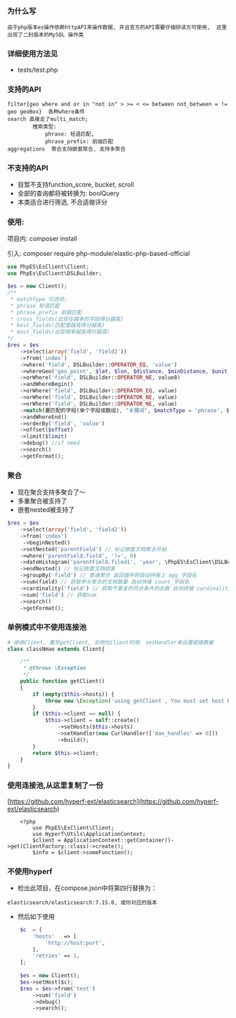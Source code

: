 ### 为什么写

```text
由于php版本es操作依赖httpAPI来操作数据, 并且官方的API需要仔细研读方可使用,  这里出现了二封版本的MySQL 操作类
```

### 详细使用方法见

- tests/test.php

### 支持的API

```
filter{geo where and or in "not in" > >= < <= between not_between = != geo geoBox}  各种where条件
search 直接走了multi_match; 
        搜索类型: 
            phrase: 短语匹配, 
            phrase_prefix: 前缀匹配
aggregations  聚合支持嵌套聚合, 支持多聚合
```

### 不支持的API

* 目暂不支持function_score, bucket, scroll
* 全部的查询都将被转换为: boolQuery
* 本类适合进行筛选, 不合适做评分

### 使用:

项目内: composer install

引入: composer require php-module/elastic-php-based-official

```php
use PhpES\EsClient\Client;
use PhpEs\EsClient\DSLBuilder;

$es = new Client();
/**
 * matchType 可选项:
 * phrase 短语匹配
 * phrase_prefix 前缀匹配
 * cross_fields(出现在越多的字段得分越高)
 * best_fields(匹配度越高得分越高)
 * most_fields(出现频率越高得分越高)
*/
$res = $es
    ->select(array('field', 'field2'))
    ->from('index')
    ->where('field', DSLBuilder::OPERATOR_EQ, 'value')
    ->whereGeo('geo_point', $lat, $lon, $distance, $minDistance, $unit, $distanceType, $type)
    ->orWhere('field', DSLBuilder::OPERATOR_NE, value8)
    ->andWhereBegin()
    ->orWhere('field', DSLBuilder::OPERATOR_EQ, value)
    ->orWhere('field', DSLBuilder::OPERATOR_NE, value)
    ->orWhere('field', DSLBuilder::OPERATOR_NE, value)
    ->match(要匹配的字段(单个字段或数组), "关键词", $matchType = 'phrase', $type = 'must')
    ->andWhereEnd()
    ->orderBy('field', 'value')
    ->offset($offset)
    ->limit($limit)
    ->debug() //if need
    ->search()
    ->getFormat();
```

### 聚合

- 现在聚合支持多聚合了～
- 多重聚合被支持了
- 嵌套nested被支持了

```php
$res = $es
    ->select(array('field', 'field2'))
    ->from('index')
     ->beginNested()
    ->setNested('parentField') // 标记嵌套文档聚合开始
    ->where('parentField.field', '!=', 0)
    ->dateHistogram('parentField.filed1', 'year', \PhpES\EsClient\DSLBuilder::AGG_HISTOGRAM_TYPE_CALENDAR, $child)
    ->endNested() // 标记嵌套文档结束
    ->groupBy('field') // 普通聚合 返回值中将自动拼接上 agg_字段名 
    ->sum(field) // 获取参与聚合的文档数量 自动拼接 count_字段名
    ->cardinality('field') // 获取不重复的符合条件的总数 自动拼接 cardinality_字段名
    ->sum('field') // 获取sum
    ->search()
    ->getFormat();
```

### 单例模式中不使用连接池

```php
# 继承Client, 重写getClient, 实例化Client时用: setHandler来设置链接数量
class classNmae extends Client{

    /**
     * @throws \Exception
     */
    public function getClient()
    {
        if (empty($this->hosts)) {
            throw new \Exception('using getClient , You must set host before');
        }
        if ($this->client == null) {
            $this->client = self::create()
                ->setHosts($this->hosts)
                ->setHandler(new CurlHandler(['max_handles' => 0]))
                ->build();
        }
        return $this->client;
    }
}

```

### 使用连接池,从这里复制了一份

[https://github.com/hyperf-ext/elasticsearch](https://github.com/hyperf-ext/elasticsearch)

```
    <?php
        use PhpES\EsClient\Client;
        use Hyperf\Utils\ApplicationContext;
        $client = ApplicationContext::getContainer()->get(ClientFactory::class)->create();
        $info = $client->someFunction();
```

### 不使用hyperf

- 检出此项目，在compose.json中将第四行替换为：

 ```text
elasticsearch/elasticsearch:7.15.0, 或你对应的版本
```

- 然后如下使用

```php
    $c  = [
        'hosts'   => [
            'http://host:port',
        ],
        'retries' => 1,
    ];
    
    $es = new Client();
    $es->setHost($c);
    $res = $es->from('test')
        ->sum('field')
        ->debug()
        ->search();
```
